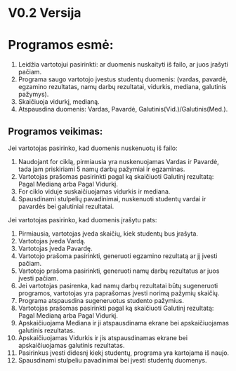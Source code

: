 # V0.2 Versija

# Programos esmė:
1. Leidžia vartotojui pasirinkti: ar duomenis nuskaityti iš failo, ar juos įrašyti pačiam.
1. Programa saugo vartotojo įvestus studentų duomenis: (vardas, pavardė,
egzamino rezultatas, namų darbų rezultatai, vidurkis, mediana, galutinis pažymys).
2. Skaičiuoja vidurkį, medianą.
3. Atspausdina duomenis: Vardas, Pavardė, Galutinis(Vid.)/Galutinis(Med.).
## Programos veikimas:
Jei vartotojas pasirinko, kad duomenis nuskenuotų iš failo:
1. Naudojant for ciklą, pirmiausia yra nuskenuojamas Vardas ir Pavardė, tada jam priskiriami 5 namų darbų pažymiai ir egzaminas.
2. Vartotojas prašomas pasirinkti pagal ką skaičiuoti Galutinį rezultatą: Pagal Medianą arba Pagal Vidurkį.
3. For ciklo viduje suskaičiuojamas vidurkis ir mediana.
4. Spausdinami stulpelių pavadinimai, nuskenuoti studentų vardai ir pavardės bei galutiniai rezultatai.


Jei vartotojas pasirinko, kad duomenis įrašytu pats:
1. Pirmiausia, vartotojas įveda skaičių, kiek studentų bus įrašyta.
2. Vartotojas įveda Vardą.
3. Vartotojas įveda Pavardę.
4. Vartotojo prašoma pasirinkti, generuoti egzamino rezultatą ar jį įvesti pačiam.
5. Vartotojo prašoma pasirinkti, generuoti namų darbų rezultatus ar juos įvesti pačiam.
6. Jei vartotojas pasirenka, kad namų darbų rezultatai būtų sugeneruoti programos,
vartotojas yra paprašomas įvesti norimą pažymių skaičių.
7. Programa atspausdina sugeneruotus studento pažymius.
8. Vartotojas prašomas pasirinkti pagal ką skaičiuoti Galutinį rezultatą: Pagal Medianą arba Pagal Vidurkį.
9. Apskaičiuojama Mediana ir ji atspausdinama ekrane bei apskaičiuojamas galutinis rezultatas.
10. Apskaičiuojamas Vidurkis ir jis atspausdinamas ekrane bei apskaičiuojamas galutinis rezultatas.
11. Pasirinkus įvesti didesnį kiekį studentų, programa yra kartojama iš naujo.
12. Spausdinami stulpeliu pavadinimai bei įvesti studentų duomenys.
